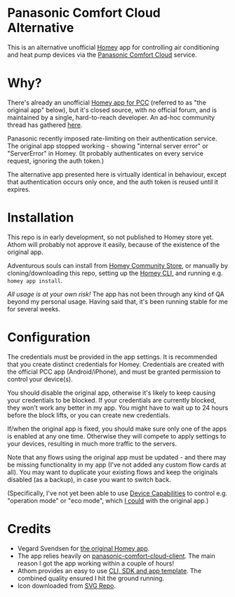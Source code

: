 # Panasonic Comfort Cloud Alternative

This is an alternative unofficial [Homey](https://homey.app) app for controlling air conditioning and heat pump devices via the [Panasonic Comfort Cloud](https://www.panasonic.com/global/hvac/air-conditioning/connectivity/comfort-cloud.html) service.

# Why?

There's already an unofficial [Homey app for PCC](https://homey.app/en-us/app/com.panasonic.PCC/Panasonic-Comfort-Cloud/) (referred to as "the original app" below), but it's closed source, with no official forum, and is maintained by a single, hard-to-reach developer.  An ad-hoc community thread has gathered [here](https://community.homey.app/t/error-panasonic-comfort-cloud-app/65935).

Panasonic recently imposed rate-limiting on their authentication service.  The original app stopped working - showing "internal server error" or "ServerError" in Homey.  (It probably authenticates on every service request, ignoring the auth token.)

The alternative app presented here is virtually identical in behaviour, except that authentication occurs only once, and the auth token is reused until it expires.

# Installation

This repo is in early development, so not published to Homey store yet.  Athom will probably not approve it easily, because of the existence of the original app.

Adventurous souls can install from [Homey Community Store](https://store.homey.community/app/net.schmidt-cisternas.pcc-alt), or manually by cloning/downloading this repo, setting up the [Homey CLI](https://apps.developer.homey.app/the-basics/getting-started/homey-cli), and running e.g. ```homey app install```.

*All usage is at your own risk!*  The app has not been through any kind of QA beyond my personal usage.  Having said that, it's been running stable for me for several weeks.

# Configuration

The credentials must be provided in the app settings.  It is recommended that you create distinct credentials for Homey.  Credentials are created with the official PCC app (Android/iPhone), and must be granted permission to control your device(s).  

You should disable the original app, otherwise it's likely to keep causing your credentials to be blocked.  If your credentials are currently blocked, they won't work any better in my app.  You might have to wait up to 24 hours before the block lifts, or you can create new credentials.

If/when the original app is fixed, you should make sure only one of the apps is enabled at any one time.  Otherwise they will compete to apply settings to your devices, resulting in much more traffic to the servers.

Note that any flows using the original app must be updated - and there may be missing functionality in my app (I've not added any custom flow cards at all).  You may want to duplicate your existing flows and keep the originals disabled (as a backup), in case you want to switch back.

(Specifically, I've not yet been able to use [Device Capabilities](https://homey.app/en-us/app/nl.qluster-it.DeviceCapabilities/Device-Capabilities/) to control e.g. "operation mode" or "eco mode", which [I could](https://community.homey.app/t/error-panasonic-comfort-cloud-app/65935/31?u=robert_schmidt) with the original app.)

# Credits

  * Vegard Svendsen for [the original Homey app](https://homey.app/en-us/app/com.panasonic.PCC/Panasonic-Comfort-Cloud/).
  * The app relies heavily on [panasonic-comfort-cloud-client](https://github.com/marc2016/panasonic-comfort-cloud-client).  The main reason I got the app working within a couple of hours!
  * Athom provides an easy to use [CLI, SDK and app template](https://apps.developer.homey.app/the-basics/getting-started/homey-cli).  The combined quality ensured I hit the ground running.
  * Icon downloaded from [SVG Repo](https://www.svgrepo.com/svg/288102/air-conditioning-air-conditioner).
